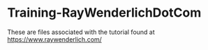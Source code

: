 # Training-RayWenderlichDotCom
These are files associated with the tutorial found at https://www.raywenderlich.com/
